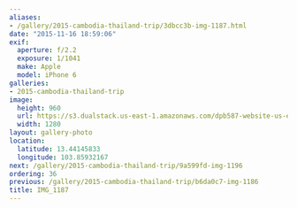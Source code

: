 ```yaml
---
aliases:
- /gallery/2015-cambodia-thailand-trip/3dbcc3b-img-1187.html
date: "2015-11-16 18:59:06"
exif:
  aperture: f/2.2
  exposure: 1/1041
  make: Apple
  model: iPhone 6
galleries:
- 2015-cambodia-thailand-trip
image:
  height: 960
  url: https://s3.dualstack.us-east-1.amazonaws.com/dpb587-website-us-east-1/asset/gallery/2015-cambodia-thailand-trip/3dbcc3b-img-1187~1280.jpg
  width: 1280
layout: gallery-photo
location:
  latitude: 13.44145833
  longitude: 103.85932167
next: /gallery/2015-cambodia-thailand-trip/9a599fd-img-1196
ordering: 36
previous: /gallery/2015-cambodia-thailand-trip/b6da0c7-img-1186
title: IMG_1187
---
```

